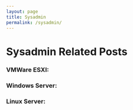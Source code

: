```yaml
---
layout: page
title: Sysadmin
permalink: /sysadmin/
---
```


# Sysadmin Related Posts

### VMWare ESXI:

### Windows Server:

### Linux Server:


